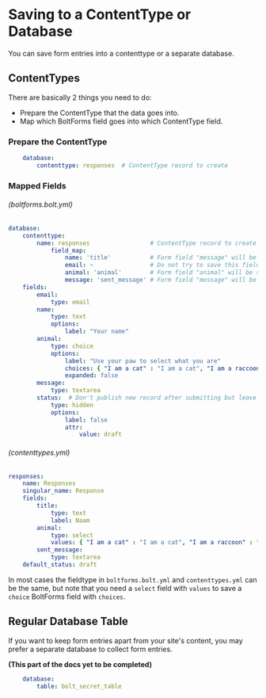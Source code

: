 Saving to a ContentType or Database
==============
You can save form entries into a contenttype or a separate database.

## ContentTypes

There are basically 2 things you need to do: 

- Prepare the ContentType that the data goes into.
- Map which BoltForms field goes into which ContentType field.

### Prepare the ContentType

```yaml
    database:
        contenttype: responses  # ContentType record to create
```

### Mapped Fields

###### (boltforms.bolt.yml)

```yaml
database:
	contenttype:
		name: responses  				# ContentType record to create
			field_map:
				name: 'title'			# Form field "message" will be saved to the ContentType field "title"   
				email: ~                # Do not try to save this field to the ContentType
				animal: 'animal'		# Form field "animal" will be saved to the ContentType field "animal"  
				message: 'sent_message' # Form field "message" will be saved to the ContentType field "sent_message"   
	fields:
		email:
			type: email				
		name:
		    type: text
		    options:
		        label: "Your name"
		animal:
		    type: choice
		    options:
		        label: "Use your paw to select what you are"
		        choices: { "I am a cat" : "I am a cat", "I am a raccoon" : "I am a raccoon", "I am a Koala" : "I am a Koala" }
		        expanded: false
		message:
			type: textarea
		status:	 # Don't publish new record after submitting but leave that to the editor
            type: hidden
            options:
                label: false
                attr:
                    value: draft	                
```

###### (contenttypes.yml)

```yaml
responses:
    name: Responses
    singular_name: Response
    fields:
        title:
            type: text
            label: Naam
		animal:
            type: select
            values: { "I am a cat" : "I am a cat", "I am a raccoon" : "I am a raccoon", "I am a Koala" : "I am a Koala" }
        sent_message:
			type: textarea
	default_status: draft
```


In most cases the fieldtype in `boltforms.bolt.yml` and `contenttypes.yml` can be the same, but note that you need a `select` field with `values` to save a `choice` BoltForms field with `choices`.

## Regular Database Table

If you want to keep form entries apart from your site's content, you may prefer a separate database to collect form entries.

**(This part of the docs yet to be completed)**

```yaml
    database:
        table: bolt_secret_table
```
